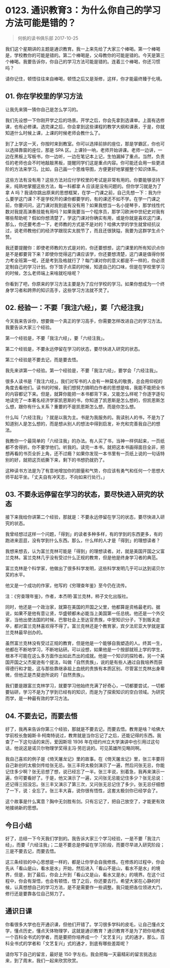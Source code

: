 # 0123. 通识教育3：为什么你自己的学习方法可能是错的？
> 何帆的读书俱乐部
2017-10-25

我们这个星期讲的主题是通识教育。我一上来先给了大家三个棒喝。第一个棒喝是，学校教你的可能是错的。第二个棒喝是，父母教你的可能是错的。今天是第三个棒喝。我要告诉你，你自己的学习方法可能是错的。连着三个棒喝，你还习惯吗？

请你记住，顿悟往往来自棒喝，顿悟之后又是渐修，这样，你才能最终臻于化境。

## 01. 你在学校里的学习方法

让我先来猜一猜你自己是怎么学习的。

我们先设想一下你刚开学之后的场景。开学之后，你会先拿到选课单。上面有选修课，也有必修课。选完课之后，你会拿到这些课程的教学大纲和课表，于是，你就知道什么时候上课，上课的时候老师会教什么了。

到了上学这一天，你按时来到教室。你可以选择前排的座位，那是学霸区，你也可以选择靠窗的座位，那是 SPA 区。上课铃一响，老师开始讲课。老师一边讲，一边在黑板上写板书，你一边听，一边在笔记本上记，生怕漏掉了重点。当然，负责任的老师也会不时地敲敲黑板，提醒同学们这是重点内容。你可能还会用一些更进阶的方法来学习。比如，自己画一个思维导图，方便更好地掌握整个知识体系。

这些方法有没有用？这些方法对应付学校里的考试是非常有用的。你要能够坚持下来，纯熟地掌握这些方法，每一科都拿 A 应该是没有问题的。但你学习就是为了拿 A 吗？我请你跳出原来的思想框架，在学一门课之前，自己先想一下：我为什么要学这门课？不是学校开的课你都要学的，有的课还不如不学。在学一门课之前，你要问问，这门课对我到底有没有用？如果我想当一名小提琴手，那学线性代数对我提高演奏技能有用吗？如果我要当一个程序员，那学习欧洲中世纪史对我有哪些帮助呢？假如你想清楚了，学这门课对你确实有用，或是你就是喜欢这门课，那么，你还要考虑一下，老师教的方式是不是对的？哈佛大学的学生就曾经抗议过，说老师教他们的经济学跟现实太脱节了，而且还很狭隘，我要为这群学生点个赞。

我还要提醒你：即使老师教的方式是对的，你还要想想，这门课里的所有知识点你是不是都要背下来？即使你觉得这门课应该学，你还要想清楚，这门课是值得你努力考全班第一呢，还是考到及格就行了？每门课对你的意义都是不一样的，你必须定制自己的学习计划。你下馆子点菜的时候，知道自己的口味，但是在学校里学习的时候，怎么老师端上来啥就吃啥呢？

你看到了吧，你原来的学习方法主要是为了应付学校的学习。如果你想成为一个终身学习者和跨界的知识高手，这些学习方法就不灵了。

## 02. 经验一：不要「我注六经」，要「六经注我」

今天我来告诉你，想要做一个真正的学习高手，你需要怎样改进自己的学习方法。我要告诉大家三个经验。

第一个经验是，不要「我注六经」，要「六经注我」。

第二个经验是，不要永远停留在学习的状态，要尽快进入研究的状态。

第三个经验是不要去记，而是要去悟。

我先来讲第一个经验。第一个经验是，不要「我注六经」，要学会「六经注我」。

很多人读书是「我注六经」。我们对写书的人会有一种莫名的敬畏，总会用仰视的角度去看他们。读书的时候，我们想努力搞明白作者的思想是啥，我能不能把全书的内容都记下来。但是，就算你能把一本书都背下来，又能怎么样呢？你逐字逐句地读完了一本著名经济学家凯恩斯的书，你知道了凯恩斯是怎么想的，但凯恩斯怎么想，跟你有什么关系？重要的不是凯恩斯怎么想，而是你怎么想。

什么叫「六经注我」？就是以我为主。书是为我服务的。我读别人的书，不是为了知道别人是怎么想的，而是想从别人的想法中得到启发，补充和完善我自己的想法。

我教你一个最简单的「六经注我」的办法。有人买了书，当神一样供起来，一页纸都不舍得折。你不要学他们。听我的。读完一本书，就把这本书画得面目全非，把想再看的书页全折上角，还不过瘾？如果你发现一本书里有一页纸上说的一句话特别的好，就把这页纸撕下来，剩下的书想扔就扔了。

这种读书方法是为了有意地增加你的胆量和气势，你应该有勇气和任何一个思想大师平起平坐。「丈夫自有冲天志，不向如来行处行。」

## 03. 不要永远停留在学习的状态，要尽快进入研究的状态

接下来我给你讲第二个经验，那就是：不要永远停留在学习的状态，要尽快进入研究的状态。

我曾经想过这样一个问题，「得到」的读者多种多样，有的学到的东西更多，有的跑进来逛逛，没有学到什么东西。那么，什么样的人才是「得到」的理想读者？

我想来想去，认为富兰克林可能是「得到」的理想读者。对，就是美国开国之父富兰克林。富兰克林几乎没有受过什么正规的教育，但是他是终身学习者的典范。

富兰克林是个科学家，他做出了很多科学发明，这些科学发明几乎可以达到诺贝尔奖的水平。

他又是一个成功的作家，他写的《穷理查年鉴》至今仍在流传。

注：《穷查理年鉴》，作者，本杰明·富兰克林，柿子文化出版社。

同时，他还是一个政治家，就算在美国的开国之父里，他都算是资格最老的。据说，如果不是他有意让贤，华盛顿都未必能当上美国第一任总统。他还是一个外交家，当他出使法国的时候，巴黎社会上至达官贵族，中至知识分子，下到贩夫走卒，都对富兰克林喜欢得不得了。富兰克林还是个教育家，宾夕法尼亚大学就是富兰克林最早创办的。

虽然富兰克林没有受过正规的教育，但是他是一个能够自我塑造的人。终其一生，他都在不断地学习，不断地钻研。可以设想，如果他是一个按部就班上学的学生，根本不可能在这么多方面作出如此杰出的成就。他是一个知识的探险者。另一个美国开国之父杰斐逊有个提法，叫做「自然贵族」，说的是有些人通过自我培养而获得德行和才能，这与那些靠继承祖上血统的贵族有本质区别。尽管富兰克林出身卑微，但他正是杰斐逊所说的「自然贵族」。

我们要是跟富兰克林学习，就要学习他始终充满了好奇心，一切都要尝试，一切都要钻研，学习不是为了学到已经有的知识，而是为了探索知识的空白领域。为研究而学，是一种最有效的学习方法。

## 04. 不要去记，而要去悟

好了，我再来告诉你第三个经验，那就是不要去记，而要去悟。教育是啥？哈佛大学前校长詹姆斯·B·柯南特说过，教育就是当你忘记了之后，还能记得的东西。我查了一下这句话的来历，爱因斯坦 1936 年在纽约州立大学演讲中也引用过这句话，他说这是诺贝尔物理学奖得主冯·劳厄说的。可见英雄所见略同啊。

我自己喜欢的例子是《倚天屠龙记》里的故事。在《倚天屠龙记》里，张三丰要将自己新创的太极剑传给张无忌。张三丰将太极剑演示了一遍，然后问张无忌，你能记住多少啊？张无忌想了想，说已经忘了一半。张三丰说，别着急，我再来演示一遍，你可要看好了。于是，他又演示了一遍，又问张无忌能记住多少？张无忌说：还记得三招没忘。张三丰又演示了第三次，又问张无忌记住了多少。张无忌仔细想了一下，说：全忘了。张三丰大喜，说你很有悟性，这套太极剑你已经学会了。

这个故事是什么寓意？胸中无剑胜有剑。只有忘记了，把自己放空了，才能更有效地接纳新的思想。

## 今日小结

好了，总结一下今天我们学到的。我告诉大家三个学习经验，一是不要「我注六经」，而要「六经注我」；二是不要总是停留在学习阶段，而要尽早进入研究阶段；三是不要去记，而要去悟。

这三条经验的中心思想是一样的，都是让你学会自我修炼。在修炼的过程中，你会先从「看山是山，看水是水」开始，然后进入「看山不是山，看水不是水」的境界，但是，到了最后，你会上升到「看山又是山，看水又是水」的境界。在这个过程中，你会有渐悟，也会有顿悟，悟了之后，你还要去行。希望大家在心静的时候，认真想想自己的学习方法，是不是需要作一些调整。我只能把各位领进大门，修行还是要靠各位自己努力了。

## 通识日课

你看很多大学也在开通识课，但他们开错了。学习很多学科的皮毛，让自己懂点文学，懂点历史，懂点天体物理学，这就是通识教育？通识教育不是为了把你培养成一个百科全书式的学者，而是要把你培养成一个「文艺复兴」式的通才。那么，百科全书式的学者和「文艺复兴」式的通才，到底有哪些差距呢？

请你写下自己的留言，最好是 150 字左右。我会把每一天最精彩的留言挑选出来，到了周末，我们一起来欣赏欣赏。


